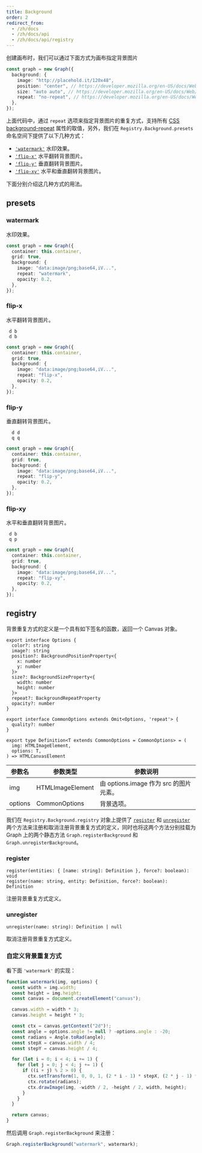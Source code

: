 ```yaml
---
title: Background
order: 2
redirect_from:
  - /zh/docs
  - /zh/docs/api
  - /zh/docs/api/registry
---
```


创建画布时，我们可以通过下面方式为画布指定背景图片

```ts
const graph = new Graph({
  background: {
    image: "http://placehold.it/120x48",
    position: "center", // https://developer.mozilla.org/en-US/docs/Web/CSS/background-position
    size: "auto auto", // https://developer.mozilla.org/en-US/docs/Web/CSS/background-size
    repeat: "no-repeat", // https://developer.mozilla.org/en-US/docs/Web/CSS/background-repeat
  },
});
```

上面代码中，通过 `repeat` 选项来指定背景图片的重复方式，支持所有 [CSS background-repeat](https://developer.mozilla.org/en-US/docs/Web/CSS/background-repeat) 属性的取值，另外，我们在 `Registry.Background.presets` 命名空间下提供了以下几种方式：

- [`'watermark'`](#watermark) 水印效果。
- [`'flip-x'`](#flip-x) 水平翻转背景图片。
- [`'flip-y'`](#flip-y) 垂直翻转背景图片。
- [`'flip-xy'`](#flip-xy) 水平和垂直翻转背景图片。

下面分别介绍这几种方式的用法。

## presets

### watermark

水印效果。

```ts
const graph = new Graph({
  container: this.container,
  grid: true,
  background: {
    image: "data:image/png;base64,iV...",
    repeat: "watermark",
    opacity: 0.2,
  },
});
```

<!-- <iframe src="/demos/api/registry/background/watermark"></iframe> -->

### flip-x

水平翻转背景图片。

```
 d b
 d b
```

```ts
const graph = new Graph({
  container: this.container,
  grid: true,
  background: {
    image: "data:image/png;base64,iV...",
    repeat: "flip-x",
    opacity: 0.2,
  },
});
```

<!-- <iframe src="/demos/api/registry/background/flip-x"></iframe> -->

### flip-y

垂直翻转背景图片。

```
  d d
  q q
```

```ts
const graph = new Graph({
  container: this.container,
  grid: true,
  background: {
    image: "data:image/png;base64,iV...",
    repeat: "flip-y",
    opacity: 0.2,
  },
});
```

<!-- <iframe src="/demos/api/registry/background/flip-y"></iframe> -->

### flip-xy

水平和垂直翻转背景图片。

```
 d b
 q p
```

```ts
const graph = new Graph({
  container: this.container,
  grid: true,
  background: {
    image: "data:image/png;base64,iV...",
    repeat: "flip-xy",
    opacity: 0.2,
  },
});
```

<!-- <iframe src="/demos/api/registry/background/flip-xy"></iframe> -->

## registry

背景重复方式的定义是一个具有如下签名的函数，返回一个 Canvas 对象。

```sign
export interface Options {
  color?: string
  image?: string
  position?: BackgroundPositionProperty<{
    x: number
    y: number
  }>
  size?: BackgroundSizeProperty<{
    width: number
    height: number
  }>
  repeat?: BackgroundRepeatProperty
  opacity?: number
}

export interface CommonOptions extends Omit<Options, 'repeat'> {
  quality?: number
}

export type Definition<T extends CommonOptions = CommonOptions> = (
  img: HTMLImageElement,
  options: T,
) => HTMLCanvasElement
```

| 参数名  | 参数类型         | 参数说明                              |
|---------|------------------|-----------------------------------|
| img     | HTMLImageElement | 由 options.image 作为 src 的图片元素。 |
| options | CommonOptions    | 背景选项。                             |

我们在 `Registry.Background.registry` 对象上提供了 [`register`](#register) 和 [`unregister`](#unregister) 两个方法来注册和取消注册背景重复方式的定义，同时也将这两个方法分别挂载为 Graph 上的两个静态方法 `Graph.registerBackground` 和 `Graph.unregisterBackground`。

### register

```sign
register(entities: { [name: string]: Definition }, force?: boolean): void
register(name: string, entity: Definition, force?: boolean): Definition
```

注册背景重复方式定义。

### unregister

```sign
unregister(name: string): Definition | null
```

取消注册背景重复方式定义。

### 自定义背景重复方式

看下面 `'watermark'` 的实现：

```ts
function watermark(img, options) {
  const width = img.width;
  const height = img.height;
  const canvas = document.createElement("canvas");

  canvas.width = width * 3;
  canvas.height = height * 3;

  const ctx = canvas.getContext("2d")!;
  const angle = options.angle != null ? -options.angle : -20;
  const radians = Angle.toRad(angle);
  const stepX = canvas.width / 4;
  const stepY = canvas.height / 4;

  for (let i = 0; i < 4; i += 1) {
    for (let j = 0; j < 4; j += 1) {
      if ((i + j) % 2 > 0) {
        ctx.setTransform(1, 0, 0, 1, (2 * i - 1) * stepX, (2 * j - 1) * stepY);
        ctx.rotate(radians);
        ctx.drawImage(img, -width / 2, -height / 2, width, height);
      }
    }
  }

  return canvas;
}
```

然后调用 `Graph.registerBackground` 来注册：

```ts
Graph.registerBackground("watermark", watermark);
```
